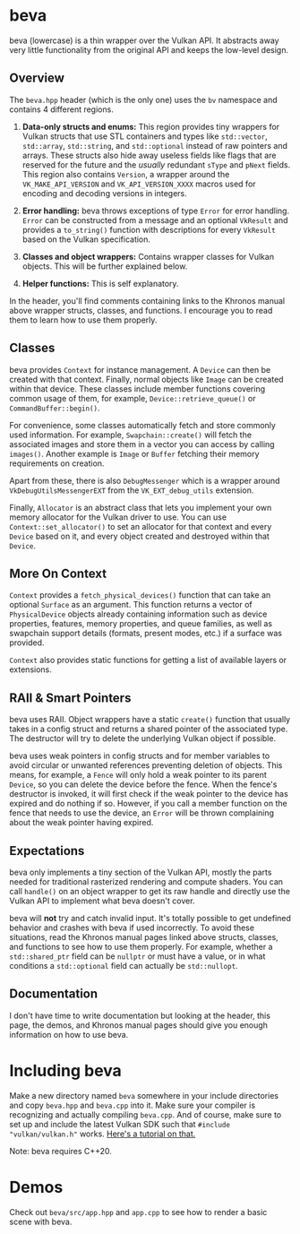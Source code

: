 # beva

beva (lowercase) is a thin wrapper over the Vulkan API. It abstracts away very
little functionality from the original API and keeps the low-level design.

## Overview

The `beva.hpp` header (which is the only one) uses the `bv` namespace and
contains 4 different regions.

1. __Data-only structs and enums:__ This region provides tiny wrappers for
Vulkan structs that use STL containers and types like `std::vector`,
`std::array`, `std::string`, and `std::optional` instead of raw pointers and
arrays. These structs also hide away useless fields like flags that are reserved
for the future and the _usually_ redundant `sType` and `pNext` fields. This
region also contains `Version`, a wrapper around the `VK_MAKE_API_VERSION` and
`VK_API_VERSION_XXXX` macros used for encoding and decoding versions in
integers.

2. __Error handling:__ beva throws exceptions of type `Error` for error
handling. `Error` can be constructed from a message and an optional `VkResult`
and provides a `to_string()` function with descriptions for every `VkResult`
based on the Vulkan specification.

3. __Classes and object wrappers:__ Contains wrapper classes for Vulkan objects.
This will be further explained below.

4. __Helper functions:__ This is self explanatory.

In the header, you'll find comments containing links to the Khronos manual above
wrapper structs, classes, and functions. I encourage you to read them to
learn how to use them properly.

## Classes

beva provides `Context` for instance management. A `Device` can then
be created with that context. Finally, normal objects like `Image` can be
created within that device. These classes include member functions covering
common usage of them, for example, `Device::retrieve_queue()` or
`CommandBuffer::begin()`.

For convenience, some classes automatically fetch and store commonly used
information. For example, `Swapchain::create()` will fetch the associated images
and store them in a vector you can access by calling `images()`. Another example
is `Image` or `Buffer` fetching their memory requirements on creation.

Apart from these, there is also `DebugMessenger` which is a wrapper around
`VkDebugUtilsMessengerEXT` from the `VK_EXT_debug_utils` extension.

Finally, `Allocator` is an abstract class that lets you implement your own
memory allocator for the Vulkan driver to use. You can use
`Context::set_allocator()` to set an allocator for that context and every
`Device` based on it, and every object created and destroyed within that
`Device`.

## More On Context

`Context` provides a `fetch_physical_devices()` function that can take an
optional `Surface` as an argument. This function returns a vector of
`PhysicalDevice` objects already containing information such as device
properties, features, memory properties, and queue families, as well as
swapchain support details (formats, present modes, etc.) if a surface was
provided.

`Context` also provides static functions for getting a list of available
layers or extensions.

## RAII & Smart Pointers

beva uses RAII. Object wrappers have a static `create()` function that usually
takes in a config struct and returns a shared pointer of the associated type.
The destructor will try to delete the underlying Vulkan object if possible.

beva uses weak pointers in config structs and for member variables to avoid
circular or unwanted references preventing deletion of objects. This means, for
example, a `Fence` will only hold a weak pointer to its parent `Device`,
so you can delete the device before the fence. When the fence's destructor is
invoked, it will first check if the weak pointer to the device has expired and
do nothing if so. However, if you call a member function on the fence that needs
to use the device, an `Error` will be thrown complaining about the weak pointer
having expired.

## Expectations

beva only implements a tiny section of the Vulkan API, mostly the parts needed
for traditional rasterized rendering and compute shaders. You can call
`handle()` on an object wrapper to get its raw handle and directly use the
Vulkan API to implement what beva doesn't cover.

beva will __not__ try and catch invalid input. It's totally possible to get
undefined behavior and crashes with beva if used incorrectly. To avoid these
situations, read the Khronos manual pages linked above structs, classes, and
functions to see how to use them properly. For example, whether a
`std::shared_ptr` field can be `nullptr` or must have a value, or in what
conditions a `std::optional` field can actually be `std::nullopt`.

## Documentation

I don't have time to write documentation but looking at the header, this page,
the demos, and Khronos manual pages should give you enough information on how to
use beva.

# Including beva

Make a new directory named `beva` somewhere in your include directories and copy
`beva.hpp` and `beva.cpp` into it. Make sure your compiler is recognizing and
actually compiling `beva.cpp`. And of course, make sure to set up and include
the latest Vulkan SDK such that `#include "vulkan/vulkan.h"` works.
[Here's a tutorial on that.](https://docs.vulkan.org/tutorial/latest/02_Development_environment.html)

Note: beva requires C++20.

# Demos

Check out `beva/src/app.hpp` and `app.cpp` to see how to render a basic scene
with beva.
